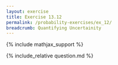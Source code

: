 ```yaml
---
layout: exercise
title: Exercise 13.12
permalink: /probability-exercises/ex_12/
breadcrumb: Quantifying Uncertainity
---
```


{% include mathjax_support %}

<div><i class="arrow-up loader" data-chapter="probability-exercises" data-exercise="ex_12" data-rating="0"></i></div>
{% include_relative question.md %}
